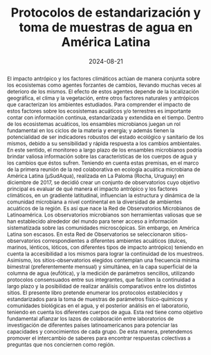 ---
title: "Protocolos de estandarización y toma de muestras de agua en América Latina"

authors:
- Fermani P.
- Gerea M.
- Graziano M.
- Mateus-Barros E.
- Sabio y García C.
- Sánchez M. L.
- Bernal, C.
- Cassiano de Oliveira, I.
- de Azevedo Garcia, N.
- Espolau, G.
- Schiaffino R.

author_notes:
- "Compilation"
- "Compilation & Translation"
- "Compilation"
- "Compilation & Translation"
- "Compilation"
- "Compilation"
- "Translation"
- "Translation"
- "Translation"
- "Translation"
- "Compilation"

date: "2024-08-21"
doi: "https://doi.org/10.5281/zenodo.11066937"

# Schedule page publish date (NOT publication's date).
#publishDate: "2022-01-13"

# Publication type.
# Legend: 0 = Uncategorized; 1 = Conference paper; 2 = Journal article;
# 3 = Preprint / Working Paper; 4 = Report; 5 = Book; 6 = Book section;
# 7 = Thesis; 8 = Patent
publication_types: ["5"]

# Publication name and optional abbreviated publication name.
publication: "Zenodo"
publication_short: ""

abstract: El impacto antrópico y los factores climáticos actúan de manera conjunta sobre los ecosistemas como agentes forzantes de cambios, llevando muchas veces al deterioro de los mismos. El efecto de estos agentes depende de la localización geográfica, el clima y la vegetación, entre otros factores naturales y antrópicos que caracterizan los ambientes estudiados. Para comprender el impacto de estos factores sobre los ecosistemas acuáticos y/o terrestres es importante contar con información continua, estandarizada y extendida en el tiempo. Dentro de los ecosistemas acuáticos, los ensambles microbianos juegan un rol fundamental en los ciclos de la materia y energía; y además tienen la potencialidad de ser indicadores robustos del estado ecológico y sanitario de los mismos, debido a su sensibilidad y rápida respuesta a los cambios ambientales. En este sentido, el monitoreo a largo plazo de los ensambles microbianos podría brindar valiosa información sobre las características de los cuerpos de agua y los cambios que éstos sufren. Teniendo en cuenta estas premisas, en el marco de la primera reunión de la red colaborativa en ecología acuática microbiana de América Latina (µSudAqua), realizada en La Paloma (Rocha, Uruguay) en diciembre de 2017, se decidió crear un conjunto de observatorios cuyo objetivo principal es evaluar de qué manera el impacto antrópico y los factores climáticos, en un gradiente latitudinal, influencian la estructura y dinámica de la comunidad microbiana a nivel continental en la diversidad de ambientes acuáticos de la región. Es así que nace la Red de Observatorios Microbianos de Latinoamérica. Los observatorios microbianos son herramientas valiosas que se han establecido alrededor del mundo para tener acceso a información sistematizada sobre las comunidades microscópicas. Sin embargo, en América Latina son escasos. En esta Red de Observatorios se seleccionaron sitios-observatorios correspondientes a diferentes ambientes acuáticos (dulces, marinos, lénticos, lóticos, con diferentes tipos de impacto antrópico) teniendo en cuenta la accesibilidad a los mismos para lograr la continuidad de los muestreos. Asimismo, los sitios-observatorios elegidos contemplan una frecuencia mínima bimestral (preferentemente mensual) y simultánea, en la capa superficial de la columna de agua (eufótica), y la medición de parámetros sencillos, utilizando protocolos consensuados entre sus integrantes, que faciliten la continuidad a largo plazo y la posibilidad de realizar análisis comparativos entre los distintos sitios. El presente libro pretende enumerar los protocolos establecidos y estandarizados para la toma de muestras de parámetros físico-químicos y comunidades biológicas en el agua, y el posterior análisis en el laboratorio, teniendo en cuenta los diferentes cuerpos de agua.  Esta red tiene como objetivo fundamental afianzar los lazos de colaboración entre laboratorios de investigación de diferentes países latinoamericanos para potenciar las capacidades y conocimientos de cada grupo. De esta manera, pretendemos promover el intercambio de saberes para encontrar respuestas colectivas a preguntas que nos conciernen como región.

# Summary. An optional shortened abstract.


tags:
- Standardized Protocols
- Latin America
- Microbial Observatories

featured: false

# links:
# - name: ""
# url: ""
url_pdf: 'files/Fermani_et_al-2024-Protocolos de estandarización y toma de muestras de agua en América Latina.pdf'
url_code: ''
url_dataset: ''
#url_poster: ''
#url_project: ''
#url_slides: ''
#url_source: ''
#url_video: ''

# Featured image
# To use, add an image named `featured.jpg/png` to your page's folder. 
#image:
#  caption: 'Image credit: [**Unsplash**](https://unsplash.com/photos/jdD8gXaTZsc)'
#  focal_point: ""
#  preview_only: false

# Associated Projects (optional).
#   Associate this publication with one or more of your projects.
#   Simply enter your project's folder or file name without extension.
#   E.g. `internal-project` references `content/project/internal-project/index.md`.
#   Otherwise, set `projects: []`.
projects: []

# Slides (optional).
#   Associate this publication with Markdown slides.
#   Simply enter your slide deck's filename without extension.
#   E.g. `slides: "example"` references `content/slides/example/index.md`.
#   Otherwise, set `slides: ""`.
# slides: example
---